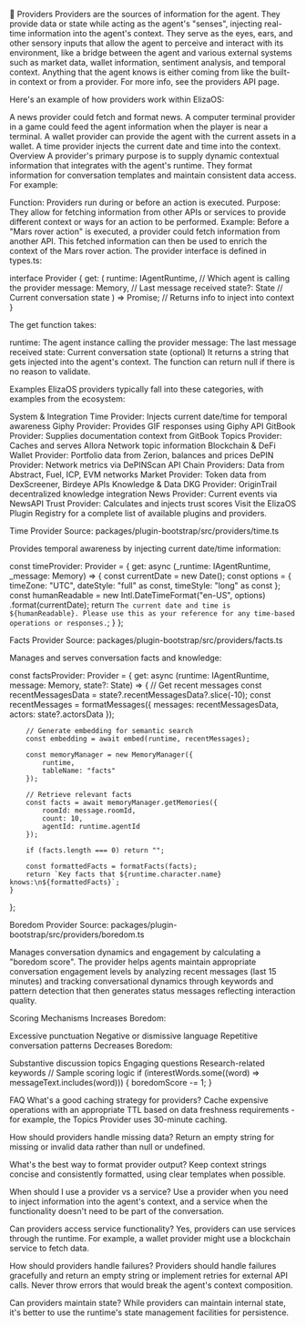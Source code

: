 🔌 Providers
Providers are the sources of information for the agent. They provide data or state while acting as the agent's "senses", injecting real-time information into the agent's context. They serve as the eyes, ears, and other sensory inputs that allow the agent to perceive and interact with its environment, like a bridge between the agent and various external systems such as market data, wallet information, sentiment analysis, and temporal context. Anything that the agent knows is either coming from like the built-in context or from a provider. For more info, see the providers API page.

Here's an example of how providers work within ElizaOS:

A news provider could fetch and format news.
A computer terminal provider in a game could feed the agent information when the player is near a terminal.
A wallet provider can provide the agent with the current assets in a wallet.
A time provider injects the current date and time into the context.
Overview
A provider's primary purpose is to supply dynamic contextual information that integrates with the agent's runtime. They format information for conversation templates and maintain consistent data access. For example:

Function: Providers run during or before an action is executed.
Purpose: They allow for fetching information from other APIs or services to provide different context or ways for an action to be performed.
Example: Before a "Mars rover action" is executed, a provider could fetch information from another API. This fetched information can then be used to enrich the context of the Mars rover action.
The provider interface is defined in types.ts:

interface Provider {
    get: (
        runtime: IAgentRuntime, // Which agent is calling the provider
        message: Memory,        // Last message received 
        state?: State          // Current conversation state
    ) => Promise<string>;      // Returns info to inject into context
}

The get function takes:

runtime: The agent instance calling the provider
message: The last message received
state: Current conversation state (optional)
It returns a string that gets injected into the agent's context. The function can return null if there is no reason to validate.

Examples
ElizaOS providers typically fall into these categories, with examples from the ecosystem:

System & Integration
Time Provider: Injects current date/time for temporal awareness
Giphy Provider: Provides GIF responses using Giphy API
GitBook Provider: Supplies documentation context from GitBook
Topics Provider: Caches and serves Allora Network topic information
Blockchain & DeFi
Wallet Provider: Portfolio data from Zerion, balances and prices
DePIN Provider: Network metrics via DePINScan API
Chain Providers: Data from Abstract, Fuel, ICP, EVM networks
Market Provider: Token data from DexScreener, Birdeye APIs
Knowledge & Data
DKG Provider: OriginTrail decentralized knowledge integration
News Provider: Current events via NewsAPI
Trust Provider: Calculates and injects trust scores
Visit the ElizaOS Plugin Registry for a complete list of available plugins and providers.

Time Provider
Source: packages/plugin-bootstrap/src/providers/time.ts

Provides temporal awareness by injecting current date/time information:

const timeProvider: Provider = {
    get: async (_runtime: IAgentRuntime, _message: Memory) => {
        const currentDate = new Date();
        const options = {
            timeZone: "UTC",
            dateStyle: "full" as const,
            timeStyle: "long" as const
        };
        const humanReadable = new Intl.DateTimeFormat("en-US", options)
            .format(currentDate);
        return `The current date and time is ${humanReadable}. Please use this as your reference for any time-based operations or responses.`;
    }
};


Facts Provider
Source: packages/plugin-bootstrap/src/providers/facts.ts

Manages and serves conversation facts and knowledge:

const factsProvider: Provider = {
    get: async (runtime: IAgentRuntime, message: Memory, state?: State) => {
        // Get recent messages
        const recentMessagesData = state?.recentMessagesData?.slice(-10);
        const recentMessages = formatMessages({
            messages: recentMessagesData,
            actors: state?.actorsData
        });

        // Generate embedding for semantic search
        const embedding = await embed(runtime, recentMessages);
        
        const memoryManager = new MemoryManager({
            runtime,
            tableName: "facts"
        });

        // Retrieve relevant facts
        const facts = await memoryManager.getMemories({
            roomId: message.roomId,
            count: 10,
            agentId: runtime.agentId
        });

        if (facts.length === 0) return "";

        const formattedFacts = formatFacts(facts);
        return `Key facts that ${runtime.character.name} knows:\n${formattedFacts}`;
    }
};


Boredom Provider
Source: packages/plugin-bootstrap/src/providers/boredom.ts

Manages conversation dynamics and engagement by calculating a "boredom score". The provider helps agents maintain appropriate conversation engagement levels by analyzing recent messages (last 15 minutes) and tracking conversational dynamics through keywords and pattern detection that then generates status messages reflecting interaction quality.

Scoring Mechanisms
Increases Boredom:

Excessive punctuation
Negative or dismissive language
Repetitive conversation patterns
Decreases Boredom:

Substantive discussion topics
Engaging questions
Research-related keywords
// Sample scoring logic
if (interestWords.some((word) => messageText.includes(word))) {
    boredomScore -= 1;
}

FAQ
What's a good caching strategy for providers?
Cache expensive operations with an appropriate TTL based on data freshness requirements - for example, the Topics Provider uses 30-minute caching.

How should providers handle missing data?
Return an empty string for missing or invalid data rather than null or undefined.

What's the best way to format provider output?
Keep context strings concise and consistently formatted, using clear templates when possible.

When should I use a provider vs a service?
Use a provider when you need to inject information into the agent's context, and a service when the functionality doesn't need to be part of the conversation.

Can providers access service functionality?
Yes, providers can use services through the runtime. For example, a wallet provider might use a blockchain service to fetch data.

How should providers handle failures?
Providers should handle failures gracefully and return an empty string or implement retries for external API calls. Never throw errors that would break the agent's context composition.

Can providers maintain state?
While providers can maintain internal state, it's better to use the runtime's state management facilities for persistence.